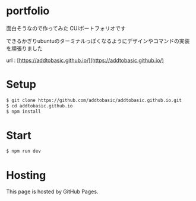 # portfolio

面白そうなので作ってみた CUIポートフォリオです

できるかぎりubuntuのターミナルっぽくなるようにデザインやコマンドの実装を頑張りました

url : [https://addtobasic.github.io/](https://addtobasic.github.io/)
# Setup

```bash
$ git clone https://github.com/addtobasic/addtobasic.github.io.git
$ cd addtobasic.github.io
$ npm install
```
# Start

```bash
$ npm run dev
```
# Hosting

This page is hosted by GitHub Pages.
